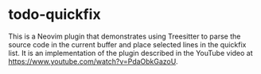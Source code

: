 # todo-quickfix

This is a Neovim plugin that demonstrates using Treesitter
to parse the source code in the current buffer
and place selected lines in the quickfix list.
It is an implementation of the plugin described in the YouTube video
at https://www.youtube.com/watch?v=PdaObkGazoU.
